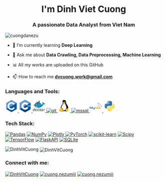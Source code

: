 <h1 align="center">I'm Dinh Viet Cuong </h1>
<h3 align="center">A passionate Data Analyst from Viet Nam</h3>

<p align="left"> <img src="https://komarev.com/ghpvc/?username=cuongdanezu&label=Profile%20views&color=0e75b6&style=flat" alt="cuongdanezu" /> </p>

- 🌱 I’m currently learning **Deep Learning**

- 💬 Ask me about **Data Crawling, Data Preprocessing, Machine Learning**

- 📊 All my works are uploaded on this GitHub

- 📫 How to reach me **dvcuong.work@gmail.com**

<h3 align="left">Languages and Tools:</h3>
<p align="left"> <a href="https://www.cprogramming.com/" target="_blank" rel="noreferrer"> <img src="https://raw.githubusercontent.com/devicons/devicon/master/icons/c/c-original.svg" alt="c" width="40" height="40"/> </a> <a href="https://www.w3schools.com/cpp/" target="_blank" rel="noreferrer"> <img src="https://raw.githubusercontent.com/devicons/devicon/master/icons/cplusplus/cplusplus-original.svg" alt="cplusplus" width="40" height="40"/> </a> <a href="https://www.docker.com/" target="_blank" rel="noreferrer"> <img src="https://raw.githubusercontent.com/devicons/devicon/master/icons/docker/docker-original-wordmark.svg" alt="docker" width="40" height="40"/> </a> <a href="https://git-scm.com/" target="_blank" rel="noreferrer"> <img src="https://www.vectorlogo.zone/logos/git-scm/git-scm-icon.svg" alt="git" width="40" height="40"/> </a> <a href="https://www.linux.org/" target="_blank" rel="noreferrer"> <img src="https://raw.githubusercontent.com/devicons/devicon/master/icons/linux/linux-original.svg" alt="linux" width="40" height="40"/> </a> <a href="https://www.microsoft.com/en-us/sql-server" target="_blank" rel="noreferrer"> <img src="https://www.svgrepo.com/show/303229/microsoft-sql-server-logo.svg" alt="mssql" width="40" height="40"/> </a> <a href="https://www.mysql.com/" target="_blank" rel="noreferrer"> <img src="https://raw.githubusercontent.com/devicons/devicon/master/icons/mysql/mysql-original-wordmark.svg" alt="mysql" width="40" height="40"/> </a> <a href="https://www.python.org" target="_blank" rel="noreferrer"> <img src="https://raw.githubusercontent.com/devicons/devicon/master/icons/python/python-original.svg" alt="python" width="40" height="40"/> </a> </p>

<h3 align="left">Tech Stack:</h3>
<p align="left">
<a href="https://pandas.pydata.org/" target="_blank" rel="noreferrer"><img src="https://img.shields.io/badge/pandas-%23150458.svg?style=flat&amp;logo=pandas&amp;logoColor=white" alt="Pandas"></a>
<a href="https://numpy.org/" target="_blank" rel="noreferrer"><img src="https://img.shields.io/badge/numpy-%23013243.svg?style=flat&amp;logo=numpy&amp;logoColor=white" alt="NumPy"></a>
<a href="https://plotly.com/" target="_blank" rel="noreferrer"><img src="https://img.shields.io/badge/Plotly-%233F4F75.svg?style=flat&amp;logo=plotly&amp;logoColor=white" alt="Plotly"> </a>
<a href="https://pytorch.org/" target="_blank" rel="noreferrer"><img src="https://img.shields.io/badge/PyTorch-%23EE4C2C.svg?style=flat&amp;logo=PyTorch&amp;logoColor=white" alt="PyTorch"></a>
<a href="https://scikit-learn.org/" target="_blank" rel="noreferrer"><img src="https://img.shields.io/badge/scikit--learn-%23F7931E.svg?style=flat&amp;logo=scikit-learn&amp;logoColor=white" alt="scikit-learn"></a>
<a href="https://www.scipy.org/" target="_blank" rel="noreferrer"><img src="https://img.shields.io/badge/SciPy-%230C55A5.svg?style=flat&amp;logo=scipy&amp;logoColor=%25white" alt="Scipy"></a>
<a href="https://www.tensorflow.org/" target="_blank" rel="noreferrer"><img src="https://img.shields.io/badge/TensorFlow-%23FF6F00.svg?style=flat&amp;logo=TensorFlow&amp;logoColor=white" alt="TensorFlow"></a>
<a href="https://flask-restful.readthedocs.io/en/latest/" target="_blank" rel="noreferrer"><img src="https://img.shields.io/badge/FlaskAPI-%23000000.svg?style=flat&logo=flask&logoColor=white" alt="FlaskAPI"></a>
<a href="https://www.sqlite.org/" target="_blank" rel="noreferrer"><img src="https://img.shields.io/badge/SQLite-%23003B57.svg?style=flat&logo=sqlite&logoColor=white" alt="SQLite"></a>
</p>

<p><img align="left" src="https://github-readme-stats.vercel.app/api/top-langs?username=DinhVitCuong&show_icons=true&locale=en&layout=compact" alt="DinhVitCuong" /></p>

<p>&nbsp;<img align="center" src="https://github-readme-stats.vercel.app/api?username=DinhVitCuong&show_icons=true&locale=en" alt="DinhVitCuong" /></p>

<h3 align="left">Connect with me:</h3>
<p align="left">
<a href="https://linkedin.com/in/cuongdanezu" target="blank"><img align="center" src="https://raw.githubusercontent.com/rahuldkjain/github-profile-readme-generator/master/src/images/icons/Social/linked-in-alt.svg" alt="DinhVitCuong" height="30" width="40" /></a>
<a href="https://fb.com/cuong.nezumiii" target="blank"><img align="center" src="https://raw.githubusercontent.com/rahuldkjain/github-profile-readme-generator/master/src/images/icons/Social/facebook.svg" alt="cuong.nezumiii" height="30" width="40" /></a>
<a href="https://instagram.com/cuong.nezumiii" target="blank"><img align="center" src="https://raw.githubusercontent.com/rahuldkjain/github-profile-readme-generator/master/src/images/icons/Social/instagram.svg" alt="cuong.nezumiii" height="30" width="40" /></a>
</p>
